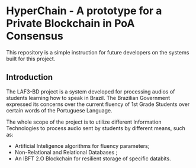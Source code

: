 # HyperChain - A prototype for a Private Blockchain in PoA Consensus

This repository is a simple instruction for future developers on the systems built for this project.

## Introduction

The LAF3-BD project is a system developed for processing audios of students learning how to speak in Brazil.
The Brazilian Government expressed its concerns over the current fluency of 1st Grade Students over certain words of the Portuguese Language.

The whole scope of the project is to utilize different Information Technologies to process audio sent by students by different means, such as:

- Artificial Inteligence algorithms for fluency parameters;
- Non-Relational and Relational Databases ;
- An IBFT 2.O Blockchain for resilient storage of specific databits.
